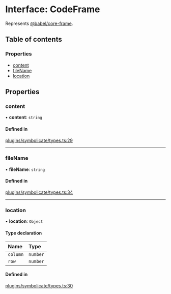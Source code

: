 # Interface: CodeFrame

Represents [@babel/core-frame](https://babeljs.io/docs/en/babel-code-frame).

## Table of contents

### Properties

- [content](CodeFrame.md#content)
- [fileName](CodeFrame.md#filename)
- [location](CodeFrame.md#location)

## Properties

### content

• **content**: `string`

#### Defined in

[plugins/symbolicate/types.ts:29](https://github.com/callstack/repack/blob/1d9a1bb/packages/dev-server/src/plugins/symbolicate/types.ts#L29)

___

### fileName

• **fileName**: `string`

#### Defined in

[plugins/symbolicate/types.ts:34](https://github.com/callstack/repack/blob/1d9a1bb/packages/dev-server/src/plugins/symbolicate/types.ts#L34)

___

### location

• **location**: `Object`

#### Type declaration

| Name | Type |
| :------ | :------ |
| `column` | `number` |
| `row` | `number` |

#### Defined in

[plugins/symbolicate/types.ts:30](https://github.com/callstack/repack/blob/1d9a1bb/packages/dev-server/src/plugins/symbolicate/types.ts#L30)
